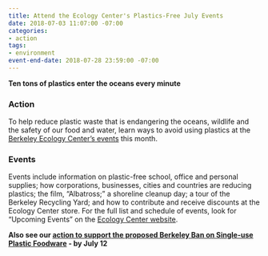 ```yaml
---
title: Attend the Ecology Center's Plastics-Free July Events
date: 2018-07-03 11:07:00 -07:00
categories:
- action
tags:
- environment
event-end-date: 2018-07-28 23:59:00 -07:00
---
```


**Ten tons of plastics enter the oceans every minute**

### Action
To help reduce plastic waste that is endangering the oceans, wildlife and the safety of our food and water, learn ways to avoid using plastics at the [Berkeley Ecology Center’s events](https://ecologycenter.org/calendar/) this month.  

### Events
Events include information on plastic-free school, office  and personal supplies; how corporations, businesses, cities and countries are reducing plastics; the film, “Albatross;” a shoreline cleanup day; a tour of the Berkeley Recycling Yard; and how to contribute and receive discounts at the Ecology Center store.  For the full list and schedule of events, look for “Upcoming Events” on the [Ecology Center website](https://ecologycenter.org/).  

**Also see our [action to support the proposed Berkeley Ban on Single-use Plastic Foodware](https://indivisibleberkeley.org/action/support-berkeleys-ban-on-single-use-plastic-foodware-by-july-12) - by July 12**